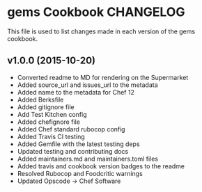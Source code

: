 gems Cookbook CHANGELOG
=======================
This file is used to list changes made in each version of the gems cookbook.

v1.0.0 (2015-10-20)
-------------------
* Converted readme to MD for rendering on the Supermarket
* Added source_url and issues_url to the metadata
* Added name to the metadata for Chef 12
* Added Berksfile
* Added gitignore file
* Add Test Kitchen config
* Added chefignore file
* Added Chef standard rubocop config
* Added Travis CI testing
* Added Gemfile with the latest testing deps
* Updated testing and contributing docs
* Added maintainers.md and maintainers.toml files
* Added travis and cookbook version badges to the readme
* Resolved Rubocop and Foodcritic warnings
* Updated Opscode -> Chef Software
